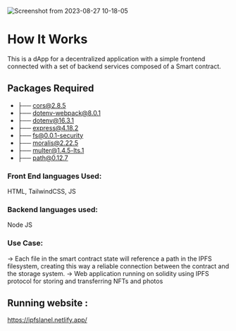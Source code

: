 ![Screenshot from 2023-08-27 10-18-05](https://github.com/alok1929/ipfsStorage/assets/51386198/8d229aa1-f1ee-4e97-82e3-85c52b3e0b24)

# How It Works 
This is a dApp for a decentralized application with a simple frontend connected with a set of backend services composed of a Smart contract. 
## Packages Required 
- ├── cors@2.8.5
- ├── dotenv-webpack@8.0.1
- ├── dotenv@16.3.1
- ├── express@4.18.2
- ├── fs@0.0.1-security
- ├── moralis@2.22.5
- ├── multer@1.4.5-lts.1
- ├── path@0.12.7
### Front End languages Used: 
HTML, TailwindCSS, JS
### Backend languages used: 
Node JS
### Use Case:
-> Each file in the smart contract state will reference a path in the IPFS filesystem, creating this way a reliable connection between the contract and the storage system.
->  Web application running on solidity using IPFS protocol for storing and transferring NFTs and photos

## Running website : 
https://ipfslanel.netlify.app/
